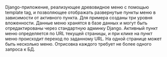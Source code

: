 Django-приложение, реализующее древовидное меню с помощью template tag, и позволяющее отображать развернутые пункты меню
в зависимости от активного пункта. Для примера созданы три уровня вложенности. Данные меню хранятся в базе данных и
могут быть отредактированы через стандартную админку Django. Активный пункт меню определяется по URL текущей страницы, и
при клике на пункт меню происходит переход по заданному URL. На одной странице может быть несколько меню. Отрисовка
каждого требует не более одного запроса к БД.